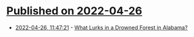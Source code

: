 # [Published on 2022-04-26](index.md)

* [2022-04-26, 11:47:21](https://news.ycombinator.com/item?id=31166274) - [What Lurks in a Drowned Forest in Alabama?](https://nautil.us/what-lurks-in-a-drowned-forest-in-alabama-16508/)
